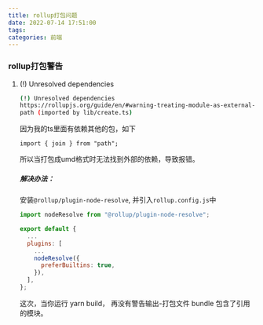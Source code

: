```yaml
---
title: rollup打包问题
date: 2022-07-14 17:51:00
tags:
categories: 前端
---
```


### rollup打包警告

1. (!) Unresolved dependencies

   ```bash
   (!) Unresolved dependencies
   https://rollupjs.org/guide/en/#warning-treating-module-as-external-dependency
   path (imported by lib/create.ts)
   ```

   因为我的ts里面有依赖其他的包，如下

   ```tsx
   import { join } from "path";
   ```

   所以当打包成umd格式时无法找到外部的依赖，导致报错。

   ##### 解决办法：

   安装`@rollup/plugin-node-resolve`, 并引入`rollup.config.js`中

   ```js
   import nodeResolve from "@rollup/plugin-node-resolve";
   
   export default {
     ...
     plugins: [
       ...
       nodeResolve({
         preferBuiltins: true,
       }),
     ],
   };
   ```

   这次，当你运行 yarn build， 再没有警告输出-打包文件 bundle 包含了引用的模块。